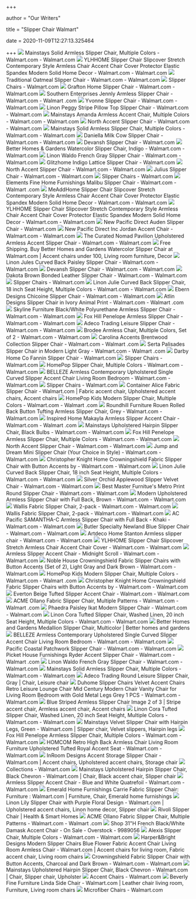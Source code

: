 +++
        
author = "Our Writers"
        
title = "Slipper Chair Walmart"
        
date = 2020-11-09T12:27:13.325464
        
+++
[ ![](https://i5.walmartimages.com/asr/6eaaf908-2380-48c0-a119-e880895eb5f1_1.69a0c184fed9866b244209d773bad8b3.jpeg)](https://i5.walmartimages.com/asr/6eaaf908-2380-48c0-a119-e880895eb5f1_1.69a0c184fed9866b244209d773bad8b3.jpeg) Mainstays Solid Armless Slipper Chair, Multiple Colors - Walmart.com -  Walmart.com
[ ![](https://i5.walmartimages.com/asr/ab40f164-f788-45a0-9655-58ff1b427d0a.6553582ed2e10f6510422b6ac2b8ac49.jpeg?odnWidth=612&odnHeight=612&odnBg=ffffff)](https://i5.walmartimages.com/asr/ab40f164-f788-45a0-9655-58ff1b427d0a.6553582ed2e10f6510422b6ac2b8ac49.jpeg?odnWidth=612&odnHeight=612&odnBg=ffffff) YLHHOME Slipper Chair Slipcover Stretch Contemporary Style Armless Chair  Accent Chair Cover Protector Elastic Spandex Modern Solid Home Decor -  Walmart.com - Walmart.com
[ ![](https://i5.walmartimages.com/asr/ce79b268-5e0a-4340-8497-a993c102a13e_1.d5f7d751fd604da35d653557efd5d9f9.jpeg?odnWidth=612&odnHeight=612&odnBg=ffffff)](https://i5.walmartimages.com/asr/ce79b268-5e0a-4340-8497-a993c102a13e_1.d5f7d751fd604da35d653557efd5d9f9.jpeg?odnWidth=612&odnHeight=612&odnBg=ffffff) Traditional Oatmeal Slipper Chair - Walmart.com - Walmart.com
[ ![](https://i5.walmartimages.com/asr/9c1fe57f-a57f-4208-bdf7-826714f61368_2.980d14866ddc44c8de81c84bc030a630.jpeg?odnHeight=200&odnWidth=200&odnBg=ffffff)](https://i5.walmartimages.com/asr/9c1fe57f-a57f-4208-bdf7-826714f61368_2.980d14866ddc44c8de81c84bc030a630.jpeg?odnHeight=200&odnWidth=200&odnBg=ffffff) Slipper Chairs - Walmart.com
[ ![](https://i5.walmartimages.com/asr/b24d92a6-a922-472b-a7e4-4884f5070012_1.d274f5ce988cbee0545d5e96b5f21493.jpeg?odnWidth=612&odnHeight=612&odnBg=ffffff)](https://i5.walmartimages.com/asr/b24d92a6-a922-472b-a7e4-4884f5070012_1.d274f5ce988cbee0545d5e96b5f21493.jpeg?odnWidth=612&odnHeight=612&odnBg=ffffff) Grafton Home Slipper Chair - Walmart.com - Walmart.com
[ ![](https://i5.walmartimages.com/asr/7a15a812-f397-46d4-a9e4-8dd49a44891c.49434a0d8075b82d526deab75d2ecc0f.jpeg?odnWidth=612&odnHeight=612&odnBg=ffffff)](https://i5.walmartimages.com/asr/7a15a812-f397-46d4-a9e4-8dd49a44891c.49434a0d8075b82d526deab75d2ecc0f.jpeg?odnWidth=612&odnHeight=612&odnBg=ffffff) Southern Enterprises Jennly Armless Slipper Chair - Walmart.com - Walmart .com
[ ![](https://i5.walmartimages.com/asr/1d33bbf2-b0b5-4edb-a81a-2fce92a11e21_1.f808bf84d6d92eeaa1e04227a276bc0f.jpeg?odnWidth=450&odnHeight=450&odnBg=ffffff)](https://i5.walmartimages.com/asr/1d33bbf2-b0b5-4edb-a81a-2fce92a11e21_1.f808bf84d6d92eeaa1e04227a276bc0f.jpeg?odnWidth=450&odnHeight=450&odnBg=ffffff) Yvonne Slipper Chair - Walmart.com - Walmart.com
[ ![](https://i5.walmartimages.com/asr/30f2fd36-ca53-48c8-8a4a-47493785a291_1.4f4a9929d9577f32f8697d0cbf3ba8a8.jpeg?odnWidth=612&odnHeight=612&odnBg=ffffff)](https://i5.walmartimages.com/asr/30f2fd36-ca53-48c8-8a4a-47493785a291_1.4f4a9929d9577f32f8697d0cbf3ba8a8.jpeg?odnWidth=612&odnHeight=612&odnBg=ffffff) Linon Peggy Stripe Pillow Top Slipper Chair - Walmart.com - Walmart.com
[ ![](https://i5.walmartimages.com/asr/365467ce-8e2d-4321-8571-b26bea1714c7_1.894a547f87d6b39a78e2f73aedaa3647.jpeg?odnWidth=612&odnHeight=612&odnBg=ffffff)](https://i5.walmartimages.com/asr/365467ce-8e2d-4321-8571-b26bea1714c7_1.894a547f87d6b39a78e2f73aedaa3647.jpeg?odnWidth=612&odnHeight=612&odnBg=ffffff) Mainstays Amanda Armless Accent Chair, Multiple Colors - Walmart.com -  Walmart.com
[ ![](https://i5.walmartimages.com/asr/8d63b0c0-da31-4b93-b411-67bb5e7730f7_1.f1af9ad0f238332d29ea9972ae58e7f6.jpeg?odnWidth=612&odnHeight=612&odnBg=ffffff)](https://i5.walmartimages.com/asr/8d63b0c0-da31-4b93-b411-67bb5e7730f7_1.f1af9ad0f238332d29ea9972ae58e7f6.jpeg?odnWidth=612&odnHeight=612&odnBg=ffffff) North Accent Slipper Chair - Walmart.com - Walmart.com
[ ![](https://i5.walmartimages.com/asr/ed3c0f16-947b-4c66-8621-b2b495611c9c_1.b9ffc1bd7a3149e0bbfcc7c5b745271c.jpeg?odnWidth=612&odnHeight=612&odnBg=ffffff)](https://i5.walmartimages.com/asr/ed3c0f16-947b-4c66-8621-b2b495611c9c_1.b9ffc1bd7a3149e0bbfcc7c5b745271c.jpeg?odnWidth=612&odnHeight=612&odnBg=ffffff) Mainstays Solid Armless Slipper Chair, Multiple Colors - Walmart.com -  Walmart.com
[ ![](https://i5.walmartimages.com/asr/6e15218e-a8c6-40c0-a39c-74ffd798d243_1.326b2450cd8622ad6f3a19b556a6b1ca.jpeg?odnWidth=612&odnHeight=612&odnBg=ffffff)](https://i5.walmartimages.com/asr/6e15218e-a8c6-40c0-a39c-74ffd798d243_1.326b2450cd8622ad6f3a19b556a6b1ca.jpeg?odnWidth=612&odnHeight=612&odnBg=ffffff) Daniella Milk Cow Slipper Chair - Walmart.com - Walmart.com
[ ![](https://i5.walmartimages.com/asr/4167f600-bbb8-4a48-8b00-3267326bcca1_4.4d897b6ef8540d3b4f91ab94dd190f25.jpeg?odnWidth=450&odnHeight=450&odnBg=ffffff)](https://i5.walmartimages.com/asr/4167f600-bbb8-4a48-8b00-3267326bcca1_4.4d897b6ef8540d3b4f91ab94dd190f25.jpeg?odnWidth=450&odnHeight=450&odnBg=ffffff) Devansh Slipper Chair - Walmart.com
[ ![](https://i5.walmartimages.com/asr/00e010e2-c066-412e-9334-0aba22d3e590_1.633d26348c8ee6110f584aa539e0f81d.jpeg?odnWidth=612&odnHeight=612&odnBg=ffffff)](https://i5.walmartimages.com/asr/00e010e2-c066-412e-9334-0aba22d3e590_1.633d26348c8ee6110f584aa539e0f81d.jpeg?odnWidth=612&odnHeight=612&odnBg=ffffff) Better Homes & Gardens Watercolor Slipper Chair, Indigo - Walmart.com -  Walmart.com
[ ![](https://i5.walmartimages.com/asr/40e19c50-92e3-4549-ab47-a22cf32e4fe1_1.5e704cbd6fe4687f8bfea727d2566460.jpeg?odnWidth=612&odnHeight=612&odnBg=ffffff)](https://i5.walmartimages.com/asr/40e19c50-92e3-4549-ab47-a22cf32e4fe1_1.5e704cbd6fe4687f8bfea727d2566460.jpeg?odnWidth=612&odnHeight=612&odnBg=ffffff) Linon Waldo French Gray Slipper Chair - Walmart.com - Walmart.com
[ ![](https://i5.walmartimages.com/asr/20e7fc3a-d5f7-4600-9df8-6cbbe8bf1707_1.b2ea6ffe6de47036287b0fdb28492d4e.jpeg?odnWidth=450&odnHeight=450&odnBg=ffffff)](https://i5.walmartimages.com/asr/20e7fc3a-d5f7-4600-9df8-6cbbe8bf1707_1.b2ea6ffe6de47036287b0fdb28492d4e.jpeg?odnWidth=450&odnHeight=450&odnBg=ffffff) Glitzhome Indigo Lattice Slipper Chair - Walmart.com
[ ![](https://i5.walmartimages.com/asr/bf1c2a48-b847-48a8-b541-a770447222a4_1.f5abf320e8109bef5f01d421262a987a.jpeg?odnWidth=450&odnHeight=450&odnBg=ffffff)](https://i5.walmartimages.com/asr/bf1c2a48-b847-48a8-b541-a770447222a4_1.f5abf320e8109bef5f01d421262a987a.jpeg?odnWidth=450&odnHeight=450&odnBg=ffffff) North Accent Slipper Chair - Walmart.com - Walmart.com
[ ![](https://i5.walmartimages.com/asr/2f6fbec9-5d8d-409e-a57b-fd57240b7d71_1.d3fd07170204ea26d88eac78c25c6cab.jpeg?odnWidth=612&odnHeight=612&odnBg=ffffff)](https://i5.walmartimages.com/asr/2f6fbec9-5d8d-409e-a57b-fd57240b7d71_1.d3fd07170204ea26d88eac78c25c6cab.jpeg?odnWidth=612&odnHeight=612&odnBg=ffffff) Julius Slipper Chair - Walmart.com - Walmart.com
[ ![](https://i5.walmartimages.com/asr/a587965c-4e08-4d57-bfe6-e48433155ea2_1.ca995b459e0233ce7563fa4fdab74434.jpeg?odnHeight=200&odnWidth=200&odnBg=ffffff)](https://i5.walmartimages.com/asr/a587965c-4e08-4d57-bfe6-e48433155ea2_1.ca995b459e0233ce7563fa4fdab74434.jpeg?odnHeight=200&odnWidth=200&odnBg=ffffff) Slipper Chairs - Walmart.com
[ ![](https://i5.walmartimages.com/asr/bbfd7833-ea28-4cb4-a54a-b56e072bf1ba_1.3cfc1e040ecdbb24a2b43983fd4df1d1.jpeg?odnWidth=612&odnHeight=612&odnBg=ffffff)](https://i5.walmartimages.com/asr/bbfd7833-ea28-4cb4-a54a-b56e072bf1ba_1.3cfc1e040ecdbb24a2b43983fd4df1d1.jpeg?odnWidth=612&odnHeight=612&odnBg=ffffff) Elements Fine Home Furnishings Malibu Slipper Chair - Walmart.com - Walmart .com
[ ![](https://i5.walmartimages.com/asr/fba84226-1b37-4605-a35d-5f8d3979b5bb.9c22026d81e1fdd19df75b9f70a63ac0.jpeg?odnWidth=612&odnHeight=612&odnBg=ffffff)](https://i5.walmartimages.com/asr/fba84226-1b37-4605-a35d-5f8d3979b5bb.9c22026d81e1fdd19df75b9f70a63ac0.jpeg?odnWidth=612&odnHeight=612&odnBg=ffffff) MeAddHome Slipper Chair Slipcover Stretch Contemporary Style Armless Chair  Accent Chair Cover Protector Elastic Spandex Modern Solid Home Decor -  Walmart.com - Walmart.com
[ ![](https://i5.walmartimages.com/asr/28f39622-bb63-4772-985f-06f2b45adb41.fdc0c2ca15ec809ee56cf8d590b364f7.jpeg?odnWidth=612&odnHeight=612&odnBg=ffffff)](https://i5.walmartimages.com/asr/28f39622-bb63-4772-985f-06f2b45adb41.fdc0c2ca15ec809ee56cf8d590b364f7.jpeg?odnWidth=612&odnHeight=612&odnBg=ffffff) YLHHOME Slipper Chair Slipcover Stretch Contemporary Style Armless Chair  Accent Chair Cover Protector Elastic Spandex Modern Solid Home Decor -  Walmart.com - Walmart.com
[ ![](https://i5.walmartimages.com/asr/fd8d1ad7-4abe-4288-a2ce-ae04f49980b9_1.db45690a4b18824e70421891c0f801b1.jpeg?odnWidth=450&odnHeight=450&odnBg=ffffff)](https://i5.walmartimages.com/asr/fd8d1ad7-4abe-4288-a2ce-ae04f49980b9_1.db45690a4b18824e70421891c0f801b1.jpeg?odnWidth=450&odnHeight=450&odnBg=ffffff) New Pacific Direct Auden Slipper Chair - Walmart.com
[ ![](https://i5.walmartimages.com/asr/5c1046c2-2d10-487e-946d-c36f406122f9_1.7622fb9faa21a7ee4ecc972321660c89.jpeg?odnWidth=612&odnHeight=612&odnBg=ffffff)](https://i5.walmartimages.com/asr/5c1046c2-2d10-487e-946d-c36f406122f9_1.7622fb9faa21a7ee4ecc972321660c89.jpeg?odnWidth=612&odnHeight=612&odnBg=ffffff) New Pacific Direct Inc Jordan Accent Chair - Walmart.com - Walmart.com
[ ![](https://i5.walmartimages.com/asr/76998f7a-8b28-46d8-bbc6-4e8c5867164b_1.3f7a871a4a238c32316baadbadd2289d.jpeg?odnWidth=612&odnHeight=612&odnBg=ffffff)](https://i5.walmartimages.com/asr/76998f7a-8b28-46d8-bbc6-4e8c5867164b_1.3f7a871a4a238c32316baadbadd2289d.jpeg?odnWidth=612&odnHeight=612&odnBg=ffffff) The Curated Nomad Pavilion Upholstered Armless Accent Slipper Chair -  Walmart.com - Walmart.com
[ ![](https://i.pinimg.com/originals/cb/2c/77/cb2c77d8e9556462a5e3b0009e1ee257.jpg)](https://i.pinimg.com/originals/cb/2c/77/cb2c77d8e9556462a5e3b0009e1ee257.jpg) Free Shipping. Buy Better Homes and Gardens Watercolor Slipper Chair at  Walmart.com | Accent chairs under 100, Living room furniture, Decor
[ ![](https://i5.walmartimages.com/asr/b40c3727-7858-49d1-b039-55ef3ccc94e4.710fba16e64e4a50a2222949c0f21cb9.jpeg?odnWidth=612&odnHeight=612&odnBg=ffffff)](https://i5.walmartimages.com/asr/b40c3727-7858-49d1-b039-55ef3ccc94e4.710fba16e64e4a50a2222949c0f21cb9.jpeg?odnWidth=612&odnHeight=612&odnBg=ffffff) Linon Jules Curved Back Paisley Slipper Chair - Walmart.com - Walmart.com
[ ![](https://i5.walmartimages.com/asr/b03ad22d-b5ba-420c-96dd-e1a9d84ed508_1.677d38dcfd82ba911f7c429f6d4587a4.jpeg?odnWidth=612&odnHeight=612&odnBg=ffffff)](https://i5.walmartimages.com/asr/b03ad22d-b5ba-420c-96dd-e1a9d84ed508_1.677d38dcfd82ba911f7c429f6d4587a4.jpeg?odnWidth=612&odnHeight=612&odnBg=ffffff) Devansh Slipper Chair - Walmart.com - Walmart.com
[ ![](https://i5.walmartimages.com/asr/32e01798-b99b-457f-b2f4-3d64fca9c3d7_1.008c72c90dec71d058546cdd710498af.jpeg?odnWidth=612&odnHeight=612&odnBg=ffffff)](https://i5.walmartimages.com/asr/32e01798-b99b-457f-b2f4-3d64fca9c3d7_1.008c72c90dec71d058546cdd710498af.jpeg?odnWidth=612&odnHeight=612&odnBg=ffffff) Dakota Brown Bonded Leather Slipper Chair - Walmart.com - Walmart.com
[ ![](https://i5.walmartimages.com/asr/d1cb3f0d-5b0c-478a-98de-bd93bc65df80_1.8c2b474f59486b5e5b8782e5cde91ca2.jpeg?odnHeight=200&odnWidth=200&odnBg=ffffff)](https://i5.walmartimages.com/asr/d1cb3f0d-5b0c-478a-98de-bd93bc65df80_1.8c2b474f59486b5e5b8782e5cde91ca2.jpeg?odnHeight=200&odnWidth=200&odnBg=ffffff) Slipper Chairs - Walmart.com
[ ![](https://i5.walmartimages.com/asr/9b76bb0a-832e-49d6-8b10-5ca5050bf41d_1.255ac17d66fcf8c17ad411982022a4a6.jpeg?odnWidth=612&odnHeight=612&odnBg=ffffff)](https://i5.walmartimages.com/asr/9b76bb0a-832e-49d6-8b10-5ca5050bf41d_1.255ac17d66fcf8c17ad411982022a4a6.jpeg?odnWidth=612&odnHeight=612&odnBg=ffffff) Linon Julie Curved Back Slipper Chair, 18 inch Seat Height, Multiple Colors  - Walmart.com - Walmart.com
[ ![](https://i5.walmartimages.com/asr/0660b111-c102-4a8d-9b8f-9a4b31a79271_1.cc7cdb11feecc018cbde3c3bda4f2dd3.jpeg?odnWidth=450&odnHeight=450&odnBg=ffffff)](https://i5.walmartimages.com/asr/0660b111-c102-4a8d-9b8f-9a4b31a79271_1.cc7cdb11feecc018cbde3c3bda4f2dd3.jpeg?odnWidth=450&odnHeight=450&odnBg=ffffff) Ebern Designs Chicoine Slipper Chair - Walmart.com - Walmart.com
[ ![](https://i5.walmartimages.com/asr/4ba91ac1-e0a6-4c11-84da-6ec99bf8c721_1.3f471d638de3cd102370694e61399f3b.jpeg?odnWidth=612&odnHeight=612&odnBg=ffffff)](https://i5.walmartimages.com/asr/4ba91ac1-e0a6-4c11-84da-6ec99bf8c721_1.3f471d638de3cd102370694e61399f3b.jpeg?odnWidth=612&odnHeight=612&odnBg=ffffff) Atlin Designs Slipper Chair in Ivory Animal Print - Walmart.com - Walmart .com
[ ![](https://i5.walmartimages.com/asr/e22e3e84-4b91-4bb2-805b-c9cd9d7c55d8_1.ce3f333f6bbc4b3d93caf38369d4237e.jpeg?odnWidth=612&odnHeight=612&odnBg=ffffff)](https://i5.walmartimages.com/asr/e22e3e84-4b91-4bb2-805b-c9cd9d7c55d8_1.ce3f333f6bbc4b3d93caf38369d4237e.jpeg?odnWidth=612&odnHeight=612&odnBg=ffffff) Skyline Furniture Black/White Polyurethane Armless Slipper Chair - Walmart.com  - Walmart.com
[ ![](https://i5.walmartimages.com/asr/b24dea53-6af3-450c-a2c1-ba87f3e55cc4_1.1dd57dc9160f2ee6f06c240b59d90046.jpeg?odnWidth=612&odnHeight=612&odnBg=ffffff)](https://i5.walmartimages.com/asr/b24dea53-6af3-450c-a2c1-ba87f3e55cc4_1.1dd57dc9160f2ee6f06c240b59d90046.jpeg?odnWidth=612&odnHeight=612&odnBg=ffffff) Fox Hill Penelope Armless Slipper Chair - Walmart.com - Walmart.com
[ ![](https://i5.walmartimages.com/asr/d3f28dcb-bada-4ef8-91dc-2701d5b228fe_1.8dc755b66eddd56051eef0d8ce013cae.jpeg?odnWidth=612&odnHeight=612&odnBg=ffffff)](https://i5.walmartimages.com/asr/d3f28dcb-bada-4ef8-91dc-2701d5b228fe_1.8dc755b66eddd56051eef0d8ce013cae.jpeg?odnWidth=612&odnHeight=612&odnBg=ffffff) Adeco Trading Leisure Slipper Chair - Walmart.com - Walmart.com
[ ![](https://i5.walmartimages.com/asr/f43c4e64-016a-4760-97fe-7affb1fff8f2_1.98fe4c39d130509c9752b3d071808491.jpeg?odnWidth=612&odnHeight=612&odnBg=ffffff)](https://i5.walmartimages.com/asr/f43c4e64-016a-4760-97fe-7affb1fff8f2_1.98fe4c39d130509c9752b3d071808491.jpeg?odnWidth=612&odnHeight=612&odnBg=ffffff) Brodee Armless Chair, Multiple Colors, Set of 2 - Walmart.com - Walmart.com
[ ![](https://i5.walmartimages.com/asr/13d4097a-56ad-4d27-9f44-4a901268ab7c_1.47939024e8f61c84b681e05a9b7dda07.jpeg?odnWidth=612&odnHeight=612&odnBg=ffffff)](https://i5.walmartimages.com/asr/13d4097a-56ad-4d27-9f44-4a901268ab7c_1.47939024e8f61c84b681e05a9b7dda07.jpeg?odnWidth=612&odnHeight=612&odnBg=ffffff) Carolina Accents Brentwood Collection Slipper Chair - Walmart.com - Walmart .com
[ ![](https://i5.walmartimages.com/asr/0767ceda-d304-4b91-941b-10ab3f471897_1.a49142247f11f4c94216c2e2e43755f0.jpeg?odnWidth=612&odnHeight=612&odnBg=ffffff)](https://i5.walmartimages.com/asr/0767ceda-d304-4b91-941b-10ab3f471897_1.a49142247f11f4c94216c2e2e43755f0.jpeg?odnWidth=612&odnHeight=612&odnBg=ffffff) Serta Palisades Slipper Chair in Modern Light Gray - Walmart.com - Walmart .com
[ ![](https://i5.walmartimages.com/asr/38268fa3-dff7-47a8-a5f8-79959069336a_1.ecd5a063263cb3d667d0b9571ee60d6d.jpeg?odnHeight=450&odnWidth=450&odnBg=FFFFFF)](https://i5.walmartimages.com/asr/38268fa3-dff7-47a8-a5f8-79959069336a_1.ecd5a063263cb3d667d0b9571ee60d6d.jpeg?odnHeight=450&odnWidth=450&odnBg=FFFFFF) Darby Home Co Fannin Slipper Chair - Walmart.com
[ ![](https://i5.walmartimages.com/asr/ed0f605d-a1c1-4b09-9eb2-a2f74e990a95_1.4a08a499cd31b9bf63400653a6a8f810.jpeg?odnHeight=200&odnWidth=200&odnBg=ffffff)](https://i5.walmartimages.com/asr/ed0f605d-a1c1-4b09-9eb2-a2f74e990a95_1.4a08a499cd31b9bf63400653a6a8f810.jpeg?odnHeight=200&odnWidth=200&odnBg=ffffff) Slipper Chairs - Walmart.com
[ ![](https://i5.walmartimages.com/asr/e43e50b1-e8b2-456a-85c6-971f830f040a_1.7d6caea23800dcc896753a81b2e5e69d.jpeg?odnWidth=612&odnHeight=612&odnBg=ffffff)](https://i5.walmartimages.com/asr/e43e50b1-e8b2-456a-85c6-971f830f040a_1.7d6caea23800dcc896753a81b2e5e69d.jpeg?odnWidth=612&odnHeight=612&odnBg=ffffff) HomePop Slipper Chair, Multiple Colors - Walmart.com - Walmart.com
[ ![](https://i5.walmartimages.com/asr/e56f744a-9d3b-4691-b765-43d704e0ba99.e647506a5000fc35ef530f3a2316db01.jpeg?odnWidth=612&odnHeight=612&odnBg=ffffff)](https://i5.walmartimages.com/asr/e56f744a-9d3b-4691-b765-43d704e0ba99.e647506a5000fc35ef530f3a2316db01.jpeg?odnWidth=612&odnHeight=612&odnBg=ffffff) BELLEZE Armless Contemporary Upholstered Single Curved Slipper Accent Chair  Living Room Bedroom - Walmart.com - Walmart.com
[ ![](https://i5.walmartimages.com/asr/85c52fd5-3435-4f9d-9ac1-498034b9424e_1.6cd419c7dbe9bb1b4ba194e23da9c313.jpeg?odnHeight=200&odnWidth=200&odnBg=ffffff)](https://i5.walmartimages.com/asr/85c52fd5-3435-4f9d-9ac1-498034b9424e_1.6cd419c7dbe9bb1b4ba194e23da9c313.jpeg?odnHeight=200&odnWidth=200&odnBg=ffffff) Slipper Chairs - Walmart.com
[ ![](https://i.pinimg.com/originals/f2/51/5d/f2515d01150280ec77058d318372bebb.jpg)](https://i.pinimg.com/originals/f2/51/5d/f2515d01150280ec77058d318372bebb.jpg) Container Alice Fabric Slipper Chair - Walmart.com | Fabric accent chair,  Upholstered accent chairs, Accent chairs
[ ![](https://i5.walmartimages.com/asr/f1793f5b-2680-41ab-9320-8efe17526b46_2.d641620a77aff7e680d539a9d8f27f64.jpeg?odnWidth=612&odnHeight=612&odnBg=ffffff)](https://i5.walmartimages.com/asr/f1793f5b-2680-41ab-9320-8efe17526b46_2.d641620a77aff7e680d539a9d8f27f64.jpeg?odnWidth=612&odnHeight=612&odnBg=ffffff) HomePop Kids Modern Slipper Chair, Multiple Colors - Walmart.com - Walmart .com
[ ![](https://i5.walmartimages.com/asr/14c041df-28c5-4c54-bd66-3a07d0005b03.2763fb0e24f21f544d898557af97611f.jpeg?odnWidth=612&odnHeight=612&odnBg=ffffff)](https://i5.walmartimages.com/asr/14c041df-28c5-4c54-bd66-3a07d0005b03.2763fb0e24f21f544d898557af97611f.jpeg?odnWidth=612&odnHeight=612&odnBg=ffffff) Roundhill Furniture Rouen Rolled Back Button Tufting Armless Slipper Chair,  Grey - Walmart.com - Walmart.com
[ ![](https://i5.walmartimages.com/asr/c5c94be9-bf2d-48fd-ba57-cf50f02c38db_1.b11cbca0aefc7c5fd00c1da2bc9cd684.jpeg?odnWidth=612&odnHeight=612&odnBg=ffffff)](https://i5.walmartimages.com/asr/c5c94be9-bf2d-48fd-ba57-cf50f02c38db_1.b11cbca0aefc7c5fd00c1da2bc9cd684.jpeg?odnWidth=612&odnHeight=612&odnBg=ffffff) Inspired Home Makayla Armless Slipper Accent Chair - Walmart.com - Walmart .com
[ ![](https://i5.walmartimages.com/asr/139b879e-d455-4451-a4d6-3119aadc7391_1.02b40a845c5906f036c4bed876f9c4b1.jpeg?odnWidth=612&odnHeight=612&odnBg=ffffff)](https://i5.walmartimages.com/asr/139b879e-d455-4451-a4d6-3119aadc7391_1.02b40a845c5906f036c4bed876f9c4b1.jpeg?odnWidth=612&odnHeight=612&odnBg=ffffff) Mainstays Upholstered Hairpin Slipper Chair, Black Bulbs - Walmart.com -  Walmart.com
[ ![](https://i5.walmartimages.com/asr/d49120a1-1fe6-432b-bd72-c8d13820c9a0_2.596eac98148f86e6b9f5a6bdc91d1d06.jpeg?odnWidth=612&odnHeight=612&odnBg=ffffff)](https://i5.walmartimages.com/asr/d49120a1-1fe6-432b-bd72-c8d13820c9a0_2.596eac98148f86e6b9f5a6bdc91d1d06.jpeg?odnWidth=612&odnHeight=612&odnBg=ffffff) Fox Hill Penelope Armless Slipper Chair, Multiple Colors - Walmart.com -  Walmart.com
[ ![](https://i5.walmartimages.com/asr/7040114c-c68f-4743-9261-82f5cfd3d78d_1.a1b0cd9c4abb141d14118a54bd1e1bfd.jpeg)](https://i5.walmartimages.com/asr/7040114c-c68f-4743-9261-82f5cfd3d78d_1.a1b0cd9c4abb141d14118a54bd1e1bfd.jpeg) North Accent Slipper Chair - Walmart.com - Walmart.com
[ ![](https://i5.walmartimages.com/asr/501cda95-69b5-4163-a60b-eac4199000be_1.3f099788d6e969f83b33690665dd247f.jpeg)](https://i5.walmartimages.com/asr/501cda95-69b5-4163-a60b-eac4199000be_1.3f099788d6e969f83b33690665dd247f.jpeg) Jump and Dream Mini Slipper Chair (Your Choice in Style) - Walmart.com -  Walmart.com
[ ![](https://i5.walmartimages.com/asr/4e90a722-ac34-4dae-a7f4-0b1be93544e3_1.e23b24b2b6084bc77320f439818f9cd3.jpeg?odnWidth=612&odnHeight=612&odnBg=ffffff)](https://i5.walmartimages.com/asr/4e90a722-ac34-4dae-a7f4-0b1be93544e3_1.e23b24b2b6084bc77320f439818f9cd3.jpeg?odnWidth=612&odnHeight=612&odnBg=ffffff) Christopher Knight Home Crowningshield Fabric Slipper Chair with Button  Accents by - Walmart.com - Walmart.com
[ ![](https://i5.walmartimages.com/asr/9cab2681-7926-4155-a0d2-f9ba03e9fbef_1.f2b1a3d11185130d5826774d615eded6.jpeg?odnWidth=612&odnHeight=612&odnBg=ffffff)](https://i5.walmartimages.com/asr/9cab2681-7926-4155-a0d2-f9ba03e9fbef_1.f2b1a3d11185130d5826774d615eded6.jpeg?odnWidth=612&odnHeight=612&odnBg=ffffff) Linon Julie Curved Back Slipper Chair, 18 inch Seat Height, Multiple Colors  - Walmart.com - Walmart.com
[ ![](https://i5.walmartimages.com/asr/8e178eae-e2a6-464f-a8a1-e40bcba6818a_2.d960b91b636da91b82b097a70cbe9bfd.jpeg?odnWidth=612&odnHeight=612&odnBg=ffffff)](https://i5.walmartimages.com/asr/8e178eae-e2a6-464f-a8a1-e40bcba6818a_2.d960b91b636da91b82b097a70cbe9bfd.jpeg?odnWidth=612&odnHeight=612&odnBg=ffffff) Silver Orchid Applewood Slipper Velvet Chair - Walmart.com - Walmart.com
[ ![](https://i5.walmartimages.com/asr/c2ce5fe1-150c-4fc6-9bc0-f692f4a0d4f3_2.95a1822946f5fa7482716455ea1e2845.jpeg?odnWidth=612&odnHeight=612&odnBg=ffffff)](https://i5.walmartimages.com/asr/c2ce5fe1-150c-4fc6-9bc0-f692f4a0d4f3_2.95a1822946f5fa7482716455ea1e2845.jpeg?odnWidth=612&odnHeight=612&odnBg=ffffff) Best Master Furnitue's Metro Print Round Slipper Chair - Walmart.com -  Walmart.com
[ ![](https://i5.walmartimages.com/asr/0796a843-8e2d-48f8-8fa5-e1c5e84e664d_3.7d527cbfbaffe881d44a90f8cabeef6a.jpeg?odnWidth=612&odnHeight=612&odnBg=ffffff)](https://i5.walmartimages.com/asr/0796a843-8e2d-48f8-8fa5-e1c5e84e664d_3.7d527cbfbaffe881d44a90f8cabeef6a.jpeg?odnWidth=612&odnHeight=612&odnBg=ffffff) Modern Upholstered Armless Slipper Chair with Full Back, Brown - Walmart.com  - Walmart.com
[ ![](https://i5.walmartimages.com/asr/14189366-ac80-46dc-a8b4-451c4f2514a2_1.3f57634a22f7b7d2d1a9d15cc6a4e5d3.jpeg?odnWidth=612&odnHeight=612&odnBg=ffffff)](https://i5.walmartimages.com/asr/14189366-ac80-46dc-a8b4-451c4f2514a2_1.3f57634a22f7b7d2d1a9d15cc6a4e5d3.jpeg?odnWidth=612&odnHeight=612&odnBg=ffffff) Wallis Fabric Slipper Chair, 2-pack - Walmart.com - Walmart.com
[ ![](https://i5.walmartimages.com/asr/d68fb526-6786-416a-aa71-e134754ec5e6_1.b0c729e4bb4c812dfd20ceba00288ae6.jpeg?odnWidth=612&odnHeight=612&odnBg=ffffff)](https://i5.walmartimages.com/asr/d68fb526-6786-416a-aa71-e134754ec5e6_1.b0c729e4bb4c812dfd20ceba00288ae6.jpeg?odnWidth=612&odnHeight=612&odnBg=ffffff) Wallis Fabric Slipper Chair, 2-pack - Walmart.com - Walmart.com
[ ![](https://i5.walmartimages.com/asr/cd7a893d-4913-408a-ab5c-9a71bdf9486d_1.89ad2ad84b0b2fa9ffec454a9b207bd7.jpeg?odnWidth=612&odnHeight=612&odnBg=ffffff)](https://i5.walmartimages.com/asr/cd7a893d-4913-408a-ab5c-9a71bdf9486d_1.89ad2ad84b0b2fa9ffec454a9b207bd7.jpeg?odnWidth=612&odnHeight=612&odnBg=ffffff) AC Pacific SAMANTHA-C Armless Slipper Chair with Full Back - Khaki - Walmart.com  - Walmart.com
[ ![](https://i5.walmartimages.com/asr/542bcef8-3261-4dfa-9f34-c1cfcabc25dc_1.1bddd42ebb0db8648f185988db957a93.jpeg?odnWidth=612&odnHeight=612&odnBg=ffffff)](https://i5.walmartimages.com/asr/542bcef8-3261-4dfa-9f34-c1cfcabc25dc_1.1bddd42ebb0db8648f185988db957a93.jpeg?odnWidth=612&odnHeight=612&odnBg=ffffff) Butler Specialty Newland Blue Slipper Chair - Walmart.com - Walmart.com
[ ![](https://i5.walmartimages.com/asr/dfc21964-1334-4ccf-b8e0-240030eef1fc_1.fcc86ae81ac2e802e560c1c842dc5cad.jpeg?odnWidth=450&odnHeight=450&odnBg=ffffff)](https://i5.walmartimages.com/asr/dfc21964-1334-4ccf-b8e0-240030eef1fc_1.fcc86ae81ac2e802e560c1c842dc5cad.jpeg?odnWidth=450&odnHeight=450&odnBg=ffffff) Artdeco Home Stanton Armless slipper chair - Walmart.com - Walmart.com
[ ![](https://i5.walmartimages.com/asr/7230af2a-e6d7-4a81-9bf5-23c8c621b2c2.c430daaafe7f532abf214a7adadda17f.jpeg?odnWidth=612&odnHeight=612&odnBg=ffffff)](https://i5.walmartimages.com/asr/7230af2a-e6d7-4a81-9bf5-23c8c621b2c2.c430daaafe7f532abf214a7adadda17f.jpeg?odnWidth=612&odnHeight=612&odnBg=ffffff) YLHHOME Slipper Chair Slipcover Stretch Armless Chair Accent Chair Cover -  Walmart.com - Walmart.com
[ ![](https://i5.walmartimages.com/asr/776090bd-55ad-41a5-93a3-1acd98e77e0e_1.018436e66fc0ff8f07ed627f37d9c45b.jpeg?odnWidth=612&odnHeight=612&odnBg=ffffff)](https://i5.walmartimages.com/asr/776090bd-55ad-41a5-93a3-1acd98e77e0e_1.018436e66fc0ff8f07ed627f37d9c45b.jpeg?odnWidth=612&odnHeight=612&odnBg=ffffff) Armless Slipper Accent Chair - Midnight Scroll - Walmart.com - Walmart.com
[ ![](https://i5.walmartimages.com/asr/65e8f281-73c1-4d63-91de-06e43b073498_1.4e6b2ea6db65b3e33379008230a8ad42.jpeg?odnWidth=612&odnHeight=612&odnBg=ffffff)](https://i5.walmartimages.com/asr/65e8f281-73c1-4d63-91de-06e43b073498_1.4e6b2ea6db65b3e33379008230a8ad42.jpeg?odnWidth=612&odnHeight=612&odnBg=ffffff) Noble House Crowningshield Fabric Slipper Chairs with Button Accents (Set  of 2), Light Gray and Dark Brown - Walmart.com - Walmart.com
[ ![](https://i5.walmartimages.com/asr/e018c673-74cb-42cd-9cad-1205906b7d3a_2.def77808a3109123b6b0612961bb1c97.jpeg?odnWidth=612&odnHeight=612&odnBg=ffffff)](https://i5.walmartimages.com/asr/e018c673-74cb-42cd-9cad-1205906b7d3a_2.def77808a3109123b6b0612961bb1c97.jpeg?odnWidth=612&odnHeight=612&odnBg=ffffff) HomePop Kids Modern Slipper Chair, Multiple Colors - Walmart.com - Walmart .com
[ ![](https://i5.walmartimages.com/asr/6bf34114-39dd-42ac-a35b-55158a274e06.c510084085b1047b036b6913b4587f6b.jpeg?odnWidth=612&odnHeight=612&odnBg=ffffff)](https://i5.walmartimages.com/asr/6bf34114-39dd-42ac-a35b-55158a274e06.c510084085b1047b036b6913b4587f6b.jpeg?odnWidth=612&odnHeight=612&odnBg=ffffff) Christopher Knight Home Crowningshield Fabric Slipper Chairs with Button  Accents by - Walmart.com - Walmart.com
[ ![](https://i5.walmartimages.com/asr/e4c536f3-e742-48d6-ade4-b034c25143fa_1.33ded0e6681cd412568895010137681b.jpeg?odnWidth=612&odnHeight=612&odnBg=ffffff)](https://i5.walmartimages.com/asr/e4c536f3-e742-48d6-ade4-b034c25143fa_1.33ded0e6681cd412568895010137681b.jpeg?odnWidth=612&odnHeight=612&odnBg=ffffff) Everton Beige Tufted Slipper Accent Chair - Walmart.com - Walmart.com
[ ![](https://i5.walmartimages.com/asr/3a1ca557-a3f3-4405-87ad-6769a9bb5e98_1.101db4c234ff950147f9a047e0fbf643.jpeg?odnWidth=612&odnHeight=612&odnBg=ffffff)](https://i5.walmartimages.com/asr/3a1ca557-a3f3-4405-87ad-6769a9bb5e98_1.101db4c234ff950147f9a047e0fbf643.jpeg?odnWidth=612&odnHeight=612&odnBg=ffffff) ACME Ollano Fabric Slipper Chair, Multiple Patterns - Walmart.com - Walmart .com
[ ![](https://i5.walmartimages.com/asr/5eba8519-ddc3-4ada-98e4-ad32795616fa_1.dab158ce3ccf037f04b42fc4a8c1e178.jpeg?odnWidth=612&odnHeight=612&odnBg=ffffff)](https://i5.walmartimages.com/asr/5eba8519-ddc3-4ada-98e4-ad32795616fa_1.dab158ce3ccf037f04b42fc4a8c1e178.jpeg?odnWidth=612&odnHeight=612&odnBg=ffffff) Phaedra Paisley Ikat Modern Slipper Chair - Walmart.com - Walmart.com
[ ![](https://i5.walmartimages.com/asr/025161da-f6c1-4a67-b7ef-8fc7589e4fa6_1.e2b3ce474f8f930903048e775830f062.jpeg?odnWidth=612&odnHeight=612&odnBg=ffffff)](https://i5.walmartimages.com/asr/025161da-f6c1-4a67-b7ef-8fc7589e4fa6_1.e2b3ce474f8f930903048e775830f062.jpeg?odnWidth=612&odnHeight=612&odnBg=ffffff) Linon Cora Tufted Slipper Chair, Washed Linen, 20 inch Seat Height,  Multiple Colors - Walmart.com - Walmart.com
[ ![](https://i.pinimg.com/originals/4a/d8/2c/4ad82c6b33e24e21451a8cfd7b6b1e91.jpg)](https://i.pinimg.com/originals/4a/d8/2c/4ad82c6b33e24e21451a8cfd7b6b1e91.jpg) Better Homes and Gardens Medallion Slipper Chair, Multicolor | Better homes  and gardens
[ ![](https://i5.walmartimages.com/asr/6137acc4-1729-4e8c-b7cf-cc3cea24415d.844150d3835a82d15c95d0056041e938.jpeg?odnWidth=612&odnHeight=612&odnBg=ffffff)](https://i5.walmartimages.com/asr/6137acc4-1729-4e8c-b7cf-cc3cea24415d.844150d3835a82d15c95d0056041e938.jpeg?odnWidth=612&odnHeight=612&odnBg=ffffff) BELLEZE Armless Contemporary Upholstered Single Curved Slipper Accent Chair  Living Room Bedroom - Walmart.com - Walmart.com
[ ![](https://i5.walmartimages.com/asr/899dbdc4-5ceb-4290-8aa6-0189d2f7a035_1.dd294e83b9a6d186e2c9d7f1db10498b.jpeg?odnWidth=612&odnHeight=612&odnBg=ffffff)](https://i5.walmartimages.com/asr/899dbdc4-5ceb-4290-8aa6-0189d2f7a035_1.dd294e83b9a6d186e2c9d7f1db10498b.jpeg?odnWidth=612&odnHeight=612&odnBg=ffffff) Pacific Coastal Patchwork Slipper Chair - Walmart.com - Walmart.com
[ ![](https://i5.walmartimages.com/asr/dfad0c18-f60c-4a08-aff8-2481035dbdae_1.6139017de69f4b1c4f48d628877fcd39.jpeg?odnWidth=612&odnHeight=612&odnBg=ffffff)](https://i5.walmartimages.com/asr/dfad0c18-f60c-4a08-aff8-2481035dbdae_1.6139017de69f4b1c4f48d628877fcd39.jpeg?odnWidth=612&odnHeight=612&odnBg=ffffff) Picket House Furnishings Ryder Accent Slipper Chair - Walmart.com - Walmart .com
[ ![](https://i5.walmartimages.com/asr/02853b9d-c7e2-429f-9e65-c4fa1127098f_1.0e3a11073e646ee3d2dc1d73adf3c41b.jpeg?odnWidth=282&odnHeight=282&odnBg=ffffff)](https://i5.walmartimages.com/asr/02853b9d-c7e2-429f-9e65-c4fa1127098f_1.0e3a11073e646ee3d2dc1d73adf3c41b.jpeg?odnWidth=282&odnHeight=282&odnBg=ffffff) Linon Waldo French Gray Slipper Chair - Walmart.com - Walmart.com
[ ![](https://i5.walmartimages.com/asr/6ce9b6c9-8e5a-4f93-a964-024fa9fa8afa_1.a3e80f9307d8bd7cb8d872237851c4b8.jpeg)](https://i5.walmartimages.com/asr/6ce9b6c9-8e5a-4f93-a964-024fa9fa8afa_1.a3e80f9307d8bd7cb8d872237851c4b8.jpeg) Mainstays Solid Armless Slipper Chair, Multiple Colors - Walmart.com -  Walmart.com
[ ![](https://i.pinimg.com/originals/4e/0e/b8/4e0eb86d4e2e0ef3748fdf1a03c6e0a7.jpg)](https://i.pinimg.com/originals/4e/0e/b8/4e0eb86d4e2e0ef3748fdf1a03c6e0a7.jpg) Adeco Trading Round Leisure Slipper Chair, Gray | Chair, Leisure chair
[ ![](https://i5.walmartimages.com/asr/06b56e63-2e45-4d19-ae83-e52ee96199c7_1.057579c2d1ed2ff1fc7482a993a69d38.jpeg?odnWidth=612&odnHeight=612&odnBg=ffffff)](https://i5.walmartimages.com/asr/06b56e63-2e45-4d19-ae83-e52ee96199c7_1.057579c2d1ed2ff1fc7482a993a69d38.jpeg?odnWidth=612&odnHeight=612&odnBg=ffffff) Duhome Slipper Chairs Velvet Accent Chairs Retro Leisure Lounge Chair Mid  Century Modern Chair Vanity Chair for Living Room Bedroom with Gold Metal  Legs Grey 1 PCS - Walmart.com - Walmart.com
[ ![](https://i.pinimg.com/474x/f5/ba/30/f5ba30ff593b96a73ce9529a86070689.jpg)](https://i.pinimg.com/474x/f5/ba/30/f5ba30ff593b96a73ce9529a86070689.jpg) Blue Striped Armless Slipper Chair Image 2 of 3 | Stripe accent chair,  Armless accent chair, Accent chairs
[ ![](https://i5.walmartimages.com/asr/4e50e617-acb7-4cb0-b48e-b08dd807c0ab_1.51931d4daaf857f9e300f81bb529393e.jpeg?odnWidth=612&odnHeight=612&odnBg=ffffff)](https://i5.walmartimages.com/asr/4e50e617-acb7-4cb0-b48e-b08dd807c0ab_1.51931d4daaf857f9e300f81bb529393e.jpeg?odnWidth=612&odnHeight=612&odnBg=ffffff) Linon Cora Tufted Slipper Chair, Washed Linen, 20 inch Seat Height,  Multiple Colors - Walmart.com - Walmart.com
[ ![](https://i.pinimg.com/originals/ea/38/68/ea386803e9aa351ab1d8c9f562965c4d.jpg)](https://i.pinimg.com/originals/ea/38/68/ea386803e9aa351ab1d8c9f562965c4d.jpg) Mainstays Velvet Slipper Chair with Hairpin Legs, Green - Walmart.com | Slipper  chair, Velvet slippers, Hairpin legs
[ ![](https://i5.walmartimages.com/asr/43e7f8e9-63b2-462d-85f8-6582235295c2_2.f2a50ec758c9005d8db06992deaed742.jpeg?odnWidth=612&odnHeight=612&odnBg=ffffff)](https://i5.walmartimages.com/asr/43e7f8e9-63b2-462d-85f8-6582235295c2_2.f2a50ec758c9005d8db06992deaed742.jpeg?odnWidth=612&odnHeight=612&odnBg=ffffff) Fox Hill Penelope Armless Slipper Chair, Multiple Colors - Walmart.com -  Walmart.com
[ ![](https://i5.walmartimages.com/asr/9e625b02-9b4e-4f33-a564-877bed6cab1e_1.631c9cb4a4a4b82fc0bc02010c4f5e25.jpeg?odnWidth=612&odnHeight=612&odnBg=ffffff)](https://i5.walmartimages.com/asr/9e625b02-9b4e-4f33-a564-877bed6cab1e_1.631c9cb4a4a4b82fc0bc02010c4f5e25.jpeg?odnWidth=612&odnHeight=612&odnBg=ffffff) HOMCOM Retro High Back Armless Chair Living Room Furniture Upholstered  Tufted Royal Accent Seat - Walmart.com - Walmart.com
[ ![](https://i.pinimg.com/originals/0d/c0/0c/0dc00c20fd53e930a4a7f47ca45c8d15.jpg)](https://i.pinimg.com/originals/0d/c0/0c/0dc00c20fd53e930a4a7f47ca45c8d15.jpg) InRoom Designs Accent Storage Slipper Chair - Walmart.com | Accent chairs,  Upholstered accent chairs, Storage chair
[ ![](https://i5.walmartimages.com/asr/6bd8d5c5-aeaa-4d69-9d22-9783aef119c7_1.3a07e56aa27af95fbff6199abb01e73b.jpeg?odnWidth=450&odnHeight=450&odnBg=ffffff)](https://i5.walmartimages.com/asr/6bd8d5c5-aeaa-4d69-9d22-9783aef119c7_1.3a07e56aa27af95fbff6199abb01e73b.jpeg?odnWidth=450&odnHeight=450&odnBg=ffffff) Collections - Walmart.com
[ ![](https://i.pinimg.com/474x/66/92/21/6692218e2b5a969b3563a0999cd48d70.jpg)](https://i.pinimg.com/474x/66/92/21/6692218e2b5a969b3563a0999cd48d70.jpg) Mainstays Upholstered Hairpin Slipper Chair, Black Chevron - Walmart.com |  Chair, Black accent chair, Slipper chair
[ ![](https://i5.walmartimages.com/asr/a1a5525a-42ee-4ffb-a1e9-391cdcd1e99c_1.5ce2437943453dc9168e0ffc03173f2d.jpeg?odnWidth=612&odnHeight=612&odnBg=ffffff)](https://i5.walmartimages.com/asr/a1a5525a-42ee-4ffb-a1e9-391cdcd1e99c_1.5ce2437943453dc9168e0ffc03173f2d.jpeg?odnWidth=612&odnHeight=612&odnBg=ffffff) Armless Slipper Accent Chair - Blue and White Quatrefoil - Walmart.com -  Walmart.com
[ ![](https://i.pinimg.com/originals/9b/bb/ce/9bbbce501e726d9038a6b96872ae051e.jpg)](https://i.pinimg.com/originals/9b/bb/ce/9bbbce501e726d9038a6b96872ae051e.jpg) Emerald Home Furnishings Carrie Fabric Slipper Chair: Furniture : Walmart.com  | Furniture, Chair, Emerald home furnishings
[ ![](https://i.pinimg.com/originals/36/ac/58/36ac586f17ddf3741aa780dc7de2bd92.jpg)](https://i.pinimg.com/originals/36/ac/58/36ac586f17ddf3741aa780dc7de2bd92.jpg) Linon Lily Slipper Chair with Purple Floral Design - Walmart.com |  Upholstered accent chairs, Linon home decor, Slipper chair
[ ![](https://i1.wp.com/www.health-smarthomes.org/wp-content/uploads/2020/06/PP038488CAA-01.jpg?fit=1000%2C1000&ssl=1)](https://i1.wp.com/www.health-smarthomes.org/wp-content/uploads/2020/06/PP038488CAA-01.jpg?fit=1000%2C1000&ssl=1) Rivoli Slipper Chair | Health & Smart Homes
[ ![](https://i5.walmartimages.com/asr/2331e1e8-aa2f-4b74-8e88-72809a0cb587_1.5fbe0ad8eab7d2fa0f680f94b6aaa7c8.jpeg?odnWidth=612&odnHeight=612&odnBg=ffffff)](https://i5.walmartimages.com/asr/2331e1e8-aa2f-4b74-8e88-72809a0cb587_1.5fbe0ad8eab7d2fa0f680f94b6aaa7c8.jpeg?odnWidth=612&odnHeight=612&odnBg=ffffff) ACME Ollano Fabric Slipper Chair, Multiple Patterns - Walmart.com - Walmart .com
[ ![](https://ak1.ostkcdn.com/images/products/9989056/31-H-French-Black-White-Damask-Accent-Chair-5bad9a4a-449c-4828-b426-a6349e5aecdd_600.jpg?impolicy=medium)](https://ak1.ostkcdn.com/images/products/9989056/31-H-French-Black-White-Damask-Accent-Chair-5bad9a4a-449c-4828-b426-a6349e5aecdd_600.jpg?impolicy=medium) Shop 31"H French Black/White Damask Accent Chair - On Sale - Overstock -  9989056
[ ![](https://i5.walmartimages.com/asr/e0199814-8284-4b3f-a4aa-d41b768e022d_1.8f9fb7417c29240b2c83c0fb51d44179.jpeg?odnWidth=612&odnHeight=612&odnBg=ffffff)](https://i5.walmartimages.com/asr/e0199814-8284-4b3f-a4aa-d41b768e022d_1.8f9fb7417c29240b2c83c0fb51d44179.jpeg?odnWidth=612&odnHeight=612&odnBg=ffffff) Alexis Slipper Chair, Multiple Colors - Walmart.com - Walmart.com
[ ![](https://i.pinimg.com/originals/64/12/5e/64125ef7fe4c1337edcdb4e178d430c5.jpg)](https://i.pinimg.com/originals/64/12/5e/64125ef7fe4c1337edcdb4e178d430c5.jpg) Harper&Bright Designs Modern Slipper Chairs Blue Flower Fabric Accent Chair  Living Room Armless Chair - Walmart.com | Accent chairs for living room,  Fabric accent chair, Living room chairs
[ ![](https://i5.walmartimages.com/asr/4015f7a7-bf58-4be4-80ba-19803c9f3a3b_1.07e8f6e58aada3109e5f72a328fb626d.jpeg?odnWidth=612&odnHeight=612&odnBg=ffffff)](https://i5.walmartimages.com/asr/4015f7a7-bf58-4be4-80ba-19803c9f3a3b_1.07e8f6e58aada3109e5f72a328fb626d.jpeg?odnWidth=612&odnHeight=612&odnBg=ffffff) Crowningshield Fabric Slipper Chair with Button Accents, Charcoal and Dark  Brown - Walmart.com - Walmart.com
[ ![](https://i.pinimg.com/474x/4c/5c/94/4c5c94b597f0979871d7251346dfe2df.jpg)](https://i.pinimg.com/474x/4c/5c/94/4c5c94b597f0979871d7251346dfe2df.jpg) Mainstays Upholstered Hairpin Slipper Chair, Black Chevron - Walmart.com |  Chair, Slipper chair, Upholster
[ ![](https://i5.walmartimages.com/dfw/4ff9c6c9-4d35/k2-_6e7c36f7-e43b-4d0b-9230-71380e4d5855.v1.jpg?odnWidth=1360&odnHeight=410&odnBg=ffffff)](https://i5.walmartimages.com/dfw/4ff9c6c9-4d35/k2-_6e7c36f7-e43b-4d0b-9230-71380e4d5855.v1.jpg?odnWidth=1360&odnHeight=410&odnBg=ffffff) Accent Chairs - Walmart.com
[ ![](https://i.pinimg.com/originals/22/84/5a/22845abefbda738613f9d5e6df349467.jpg)](https://i.pinimg.com/originals/22/84/5a/22845abefbda738613f9d5e6df349467.jpg) Beverly Fine Furniture Linda Side Chair - Walmart.com | Leather chair  living room, Furniture, Living room chairs
[ ![](https://i5.walmartimages.com/asr/515dc16c-7c1e-424b-9a2a-4b8b5c24fb74_1.2b8f5563b6d3bbe598e61315087ba895.jpeg)](https://i5.walmartimages.com/asr/515dc16c-7c1e-424b-9a2a-4b8b5c24fb74_1.2b8f5563b6d3bbe598e61315087ba895.jpeg) Microfiber Chairs - Walmart.com
